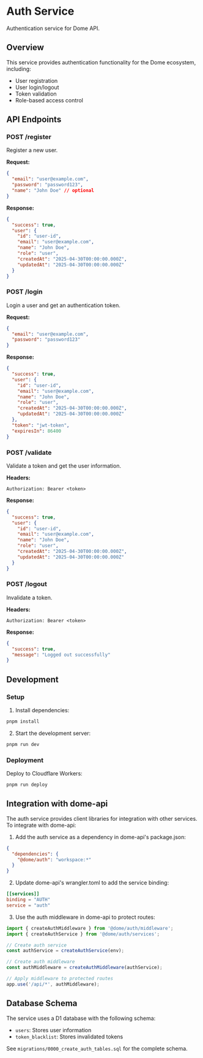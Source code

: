# Auth Service

Authentication service for Dome API.

## Overview

This service provides authentication functionality for the Dome ecosystem, including:

- User registration
- User login/logout
- Token validation
- Role-based access control

## API Endpoints

### POST /register

Register a new user.

**Request:**
```json
{
  "email": "user@example.com",
  "password": "password123",
  "name": "John Doe" // optional
}
```

**Response:**
```json
{
  "success": true,
  "user": {
    "id": "user-id",
    "email": "user@example.com",
    "name": "John Doe",
    "role": "user",
    "createdAt": "2025-04-30T00:00:00.000Z",
    "updatedAt": "2025-04-30T00:00:00.000Z"
  }
}
```

### POST /login

Login a user and get an authentication token.

**Request:**
```json
{
  "email": "user@example.com",
  "password": "password123"
}
```

**Response:**
```json
{
  "success": true,
  "user": {
    "id": "user-id",
    "email": "user@example.com",
    "name": "John Doe",
    "role": "user",
    "createdAt": "2025-04-30T00:00:00.000Z",
    "updatedAt": "2025-04-30T00:00:00.000Z"
  },
  "token": "jwt-token",
  "expiresIn": 86400
}
```

### POST /validate

Validate a token and get the user information.

**Headers:**
```
Authorization: Bearer <token>
```

**Response:**
```json
{
  "success": true,
  "user": {
    "id": "user-id",
    "email": "user@example.com",
    "name": "John Doe",
    "role": "user",
    "createdAt": "2025-04-30T00:00:00.000Z",
    "updatedAt": "2025-04-30T00:00:00.000Z"
  }
}
```

### POST /logout

Invalidate a token.

**Headers:**
```
Authorization: Bearer <token>
```

**Response:**
```json
{
  "success": true,
  "message": "Logged out successfully"
}
```

## Development

### Setup

1. Install dependencies:
```bash
pnpm install
```

2. Start the development server:
```bash
pnpm run dev
```

### Deployment

Deploy to Cloudflare Workers:
```bash
pnpm run deploy
```

## Integration with dome-api

The auth service provides client libraries for integration with other services. To integrate with dome-api:

1. Add the auth service as a dependency in dome-api's package.json:
```json
{
  "dependencies": {
    "@dome/auth": "workspace:*"
  }
}
```

2. Update dome-api's wrangler.toml to add the service binding:
```toml
[[services]]
binding = "AUTH"
service = "auth"
```

3. Use the auth middleware in dome-api to protect routes:
```typescript
import { createAuthMiddleware } from '@dome/auth/middleware';
import { createAuthService } from '@dome/auth/services';

// Create auth service
const authService = createAuthService(env);

// Create auth middleware
const authMiddleware = createAuthMiddleware(authService);

// Apply middleware to protected routes
app.use('/api/*', authMiddleware);
```

## Database Schema

The service uses a D1 database with the following schema:

- `users`: Stores user information
- `token_blacklist`: Stores invalidated tokens

See `migrations/0000_create_auth_tables.sql` for the complete schema.
